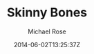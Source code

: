 ---
title: "Skinny Bones"
github: https://github.com/mmistakes/jekyll-theme-skinny-bones
demo: https://mmistakes.github.io/jekyll-theme-skinny-bones/
author: Michael Rose
ssg:
  - Jekyll
cms:
  - No Cms
date: 2014-06-02T13:25:37Z
github_branch: master
---